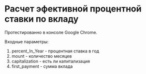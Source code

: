 # Расчет эфективной процентной ставки по вкладу
Протестированно в консоле Google Chrome.

Входные параметры:
 1. percent_In_Year   - процентная ставка в год
 2. mount             - количество месяцев
 3. capitalization    - есть ли капитализация
 4. first_payment     - сумма вклада
